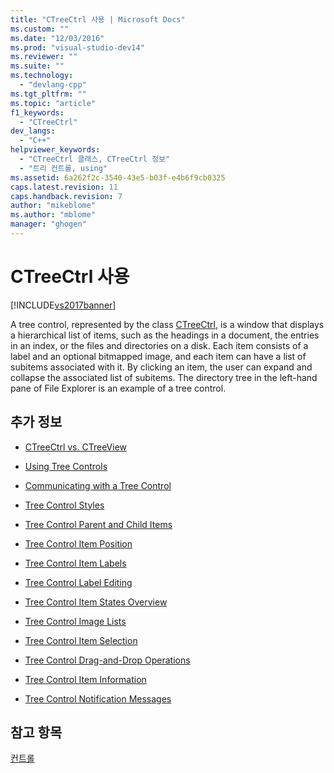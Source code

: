 ```yaml
---
title: "CTreeCtrl 사용 | Microsoft Docs"
ms.custom: ""
ms.date: "12/03/2016"
ms.prod: "visual-studio-dev14"
ms.reviewer: ""
ms.suite: ""
ms.technology: 
  - "devlang-cpp"
ms.tgt_pltfrm: ""
ms.topic: "article"
f1_keywords: 
  - "CTreeCtrl"
dev_langs: 
  - "C++"
helpviewer_keywords: 
  - "CTreeCtrl 클래스, CTreeCtrl 정보"
  - "트리 컨트롤, using"
ms.assetid: 6a262f2c-3540-43e5-b03f-e4b6f9cb0325
caps.latest.revision: 11
caps.handback.revision: 7
author: "mikeblome"
ms.author: "mblome"
manager: "ghogen"
---
```

# CTreeCtrl 사용
[!INCLUDE[vs2017banner](../assembler/inline/includes/vs2017banner.md)]

A tree control, represented by the class [CTreeCtrl](../mfc/reference/ctreectrl-class.md), is a window that displays a hierarchical list of items, such as the headings in a document, the entries in an index, or the files and directories on a disk.  Each item consists of a label and an optional bitmapped image, and each item can have a list of subitems associated with it.  By clicking an item, the user can expand and collapse the associated list of subitems.  The directory tree in the left\-hand pane of File Explorer is an example of a tree control.  
  
## 추가 정보  
  
-   [CTreeCtrl vs. CTreeView](../mfc/ctreectrl-vs-ctreeview.md)  
  
-   [Using Tree Controls](../mfc/using-tree-controls.md)  
  
-   [Communicating with a Tree Control](../mfc/communicating-with-a-tree-control.md)  
  
-   [Tree Control Styles](../mfc/tree-control-styles.md)  
  
-   [Tree Control Parent and Child Items](../mfc/tree-control-parent-and-child-items.md)  
  
-   [Tree Control Item Position](../mfc/tree-control-item-position.md)  
  
-   [Tree Control Item Labels](../mfc/tree-control-item-labels.md)  
  
-   [Tree Control Label Editing](../mfc/tree-control-label-editing.md)  
  
-   [Tree Control Item States Overview](../mfc/tree-control-item-states-overview.md)  
  
-   [Tree Control Image Lists](../mfc/tree-control-image-lists.md)  
  
-   [Tree Control Item Selection](../mfc/tree-control-item-selection.md)  
  
-   [Tree Control Drag\-and\-Drop Operations](../mfc/tree-control-drag-and-drop-operations.md)  
  
-   [Tree Control Item Information](../mfc/tree-control-item-information.md)  
  
-   [Tree Control Notification Messages](../mfc/tree-control-notification-messages.md)  
  
## 참고 항목  
 [컨트롤](../mfc/controls-mfc.md)